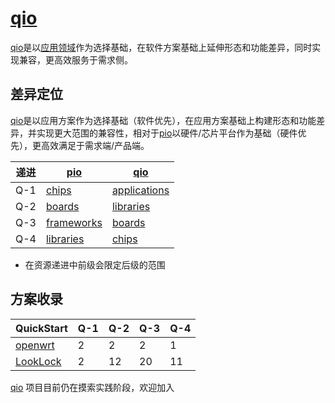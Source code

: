 ﻿# [qio](https://doc.os-q.com)

[qio](https://github.com/OS-Q/qio)是以[应用领域](https://github.com/OS-Q/applications)作为选择基础，在软件方案基础上延伸形态和功能差异，同时实现兼容，更高效服务于需求侧。


## 差异定位

[qio](https://github.com/OS-Q/qio)是以应用方案作为选择基础（软件优先），在应用方案基础上构建形态和功能差异，并实现更大范围的兼容性，相对于[pio](https://github.com/OS-Q/pio)以硬件/芯片平台作为基础（硬件优先），更高效满足于需求端/产品端。

| 递进 | [pio](https://github.com/OS-Q/pio) | [qio](https://github.com/OS-Q/qio) |
| ----- | ---------- | ---------- |
| Q-1 | [chips](https://github.com/OS-Q/chips) | [applications](https://github.com/OS-Q/applications) |
| Q-2 | [boards](https://github.com/OS-Q/boards) | [libraries](https://github.com/OS-Q/libraries)  |
| Q-3 | [frameworks](https://github.com/OS-Q/frameworks) | [boards](https://github.com/OS-Q/boards) |
| Q-4 | [libraries](https://github.com/OS-Q/libraries) | [chips](https://github.com/OS-Q/chips) |

* 在资源递进中前级会限定后级的范围

## 方案收录


| QuickStart | Q-1 | Q-2 | Q-3 | Q-4 |
| ----- | ---------- | ---------- | ---------- | ---------- |
| [openwrt](https://github.com/OS-Q/openwrt) | 2 | 2 | 2 | 1 |
| [LookLock](https://github.com/OS-Q/LookLock) | 2 | 12 | 20 | 11 |



[qio](https://docs.os-q.com/qio) 项目目前仍在摸索实践阶段，欢迎加入
